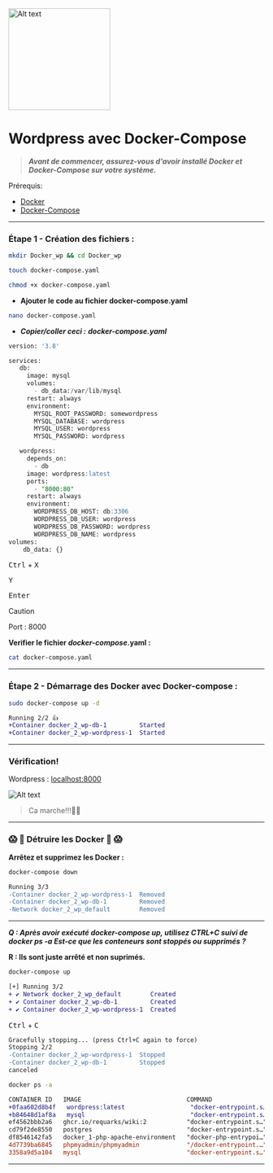
<img src="https://upload.wikimedia.org/wikipedia/commons/thumb/9/98/WordPress_blue_logo.svg/1024px-WordPress_blue_logo.svg.png" alt="Alt text" width="200">

# Wordpress avec Docker-Compose

> ***Avant de commencer, assurez-vous d'avoir installé Docker et Docker-Compose sur votre système.***

Prérequis:

- [Docker](https://docs.docker.com/engine/install/)
- [Docker-Compose](https://docs.docker.com/compose/install/)


---

### Étape 1 - Création des fichiers :

```bash
mkdir Docker_wp && cd Docker_wp
```
```bash
touch docker-compose.yaml
```
```bash
chmod +x docker-compose.yaml
```


- **Ajouter le code au fichier docker-compose.yaml**

```bash 
nano docker-compose.yaml
 ```
 - ***Copier/coller ceci :***
 ***docker-compose.yaml***

```sql
version: '3.8'

services:
   db:
     image: mysql
     volumes:
       - db_data:/var/lib/mysql
     restart: always
     environment:
       MYSQL_ROOT_PASSWORD: somewordpress
       MYSQL_DATABASE: wordpress
       MYSQL_USER: wordpress
       MYSQL_PASSWORD: wordpress

   wordpress:
     depends_on:
       - db
     image: wordpress:latest
     ports:
       - "8000:80"
     restart: always
     environment:
       WORDPRESS_DB_HOST: db:3306
       WORDPRESS_DB_USER: wordpress
       WORDPRESS_DB_PASSWORD: wordpress
       WORDPRESS_DB_NAME: wordpress
volumes:
    db_data: {}
```
<kbd>Ctrl</kbd> + <kbd>X</kbd>

<kbd>Y</kbd>

<kbd>Enter</kbd>  

> [!CAUTION]
> Port : 8000

  **Verifier le fichier ***docker-compose***.yaml :**
```bash
cat docker-compose.yaml
```

---


### Étape 2 - Démarrage des Docker avec Docker-compose :
```bash
sudo docker-compose up -d
```
```diff
Running 2/2 👍
+Container docker_2_wp-db-1         Started
+Container docker_2_wp-wordpress-1  Started
 ```

 ---

 ### Vérification!

Wordpress : [localhost:8000
](http://localhost:8000)


 ![Alt text](https://github.com/Plangloi/420-AJ5-RO_-Evaluation-Formative-1/blob/main/Docker_1/Photos/Wp%20sc.png?raw=true)
> Ca marche!!!🤘🏻 

---
### 😱 🚨 **Détruire les Docker** 🚨 😱

**Arrêtez et supprimez les Docker :**

```bash
docker-compose down
```
```diff
Running 3/3
-Container docker_2_wp-wordpress-1  Removed
-Container docker_2_wp-db-1         Removed
-Network docker_2_wp_default        Removed
```
---

***Q : Après avoir exécuté docker-compose up, utilisez CTRL+C suivi de docker ps -a Est-ce que les conteneurs sont stoppés ou supprimés ?***

**R : Ils sont juste arrêté et non suprimés.**
```bash
docker-compose up
```
```diff
[+] Running 3/2
+ ✔ Network docker_2_wp_default        Created
+ ✔ Container docker_2_wp-db-1         Created
+ ✔ Container docker_2_wp-wordpress-1  Created
```
<kbd>Ctrl</kbd> + <kbd>C</kbd>

```diff
Gracefully stopping... (press Ctrl+C again to force)
Stopping 2/2
-Container docker_2_wp-wordpress-1  Stopped
-Container docker_2_wp-db-1         Stopped
canceled
```
```bash
docker ps -a
```
```diff
CONTAINER ID   IMAGE                             COMMAND                  CREATED        STATUS                      PORTS     NAMES
+0faa602d8b4f   wordpress:latest                  "docker-entrypoint.s…"   4 hours ago    Exited (0) 6 minutes ago              docker_2_wp-wordpress-1
+b84648d1af8a   mysql                             "docker-entrypoint.s…"   4 hours ago    Exited (0) 5 minutes ago              docker_2_wp-db-1
ef4562bbb2a6   ghcr.io/requarks/wiki:2           "docker-entrypoint.s…"   17 hours ago   Exited (0) 13 hours ago               docker_3_wiki-wiki-1
cd79f2de8550   postgres                          "docker-entrypoint.s…"   17 hours ago   Exited (0) 13 hours ago               docker_3_wiki-db-1
df8546142fa5   docker_1-php-apache-environment   "docker-php-entrypoi…"   3 days ago     Exited (0) 53 minutes ago             php-apache
4d7739ba6845   phpmyadmin/phpmyadmin             "/docker-entrypoint.…"   3 days ago     Exited (0) 10 minutes ago             docker_1-phpmyadmin-1
3358a9d5a104   mysql                             "docker-entrypoint.s…"   3 days ago     Exited (0) 10 minutes ago             db
```
---
